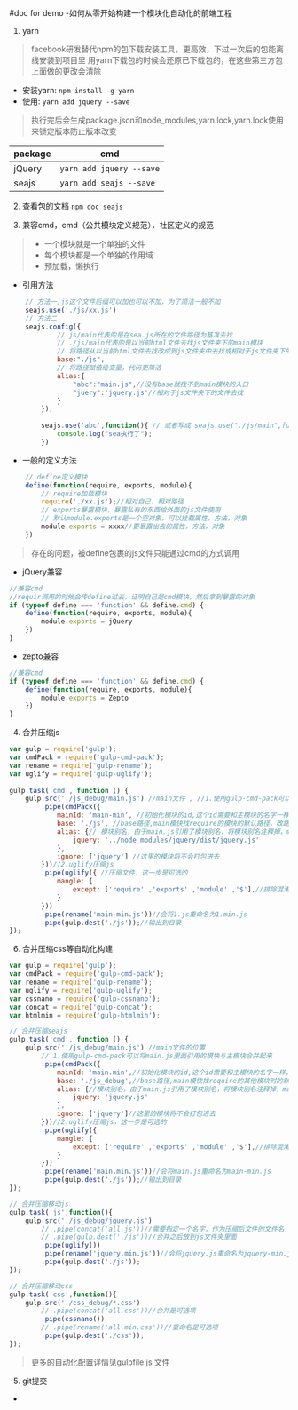 #doc for demo -如何从零开始构建一个模块化自动化的前端工程
1. yarn
> facebook研发替代npm的包下载安装工具，更高效，下过一次后的包能离线安装到项目里
> 用yarn下载包的时候会还原已下载包的，在这些第三方包上面做的更改会清除

+ 安装yarn:  `npm install -g yarn`
+ 使用: `yarn add jquery --save`
> 执行完后会生成package.json和node_modules,yarn.lock,yarn.lock使用来锁定版本防止版本改变

package | cmd 
--------|------
jQuery  | `yarn add jquery --save`  
seajs   | `yarn add seajs --save`  

2. 查看包的文档
    `npm doc seajs`
    
3. 兼容cmd，cmd（公共模块定义规范），社区定义的规范
> - 一个模块就是一个单独的文件
> - 每个模块都是一个单独的作用域
> - 预加载，懒执行


+ 引用方法
```javascript
    // 方法一,js这个文件后缀可以加也可以不加，为了简洁一般不加
    seajs.use('./js/xx.js')
    // 方法二    
    seajs.config({
            // js/main代表的是在sea.js所在的文件路径为基准去找
            // ./js/main代表的是以当前html文件去找js文件夹下的main模块
            // 将路径从以当前html文件去找改成到js文件夹中去找或相对于js文件夹下的文件去找
            base:"./js",
            // 将路径赋值给变量，代码更简洁
            alias:{
                "abc":"main.js",//没有base就找不到main模块的入口
                "juery":'jquery.js'//相对于js文件夹下的文件去找
            }
        });
    
        seajs.use('abc',function(){ // 或者写成 seajs.use("./js/main",function(){})
            console.log("sea执行了");
        })
```
+ 一般的定义方法
```javascript
    // define定义模块
    define(function(require, exports, module){
        // require加载模块
        require('./xx.js');//相对自己，相对路径
        // exports暴露模块，暴露私有的东西给外面的js文件使用 
        // 默认module.exports是一个空对象，可以挂载属性，方法，对象
    	module.exports = xxxx//要暴露出去的属性，方法，对象
    })
```
> 存在的问题，被define包裹的js文件只能通过cmd的方式调用

+ jQuery兼容
```javascript
//兼容cmd
//requir调用的时候会传define过去，证明自己是cmd模块，然后拿到暴露的对象
if (typeof define === 'function' && define.cmd) {
	define(function(require, exports, module){
		module.exports = jQuery
	})
}
```
+ zepto兼容
```javascript
//兼容cmd
if (typeof define === 'function' && define.cmd) {
	define(function(require, exports, module){
		module.exports = Zepto
	})
}
```
4. 合并压缩js
```javascript
var gulp = require('gulp');
var cmdPack = require('gulp-cmd-pack');
var rename = require('gulp-rename');
var uglify = require('gulp-uglify');
 
gulp.task('cmd', function () {  
    gulp.src('./js_debug/main.js') //main文件 , //1.使用gulp-cmd-pack可以将main.js里面引用的模块与主模块合并起来
        .pipe(cmdPack({
            mainId: 'main-min', //初始化模块的id,这个id需要和主模块的名字一样，主模块才能引用其他模块
            base: './js', //base路径,main模快找require的模块的默认路径，改路径下的js文件都是默认的模块
            alias: {// 模块别名，由于main.js引用了模块别名，将模块别名注释掉，main.js就会直接去base路径里面去找jquery模块
                jquery: '../node_modules/jquery/dist/jquery.js'
            },
            ignore: ['jquery'] //这里的模块将不会打包进去                                       
        }))//2.uglify压缩js
        .pipe(uglify({ //压缩文件，这一步是可选的 
            mangle: {
                except: ['require' ,'exports' ,'module' ,'$'],//排除混淆关键字
            }
        }))
        .pipe(rename('main-min.js'))//会将1.js重命名为1.min.js
        .pipe(gulp.dest('./js'));//输出到目录 
});
```
6. 合并压缩css等自动化构建
```javascript
var gulp = require('gulp');
var cmdPack = require('gulp-cmd-pack');
var rename = require('gulp-rename');
var uglify = require('gulp-uglify');
var cssnano = require('gulp-cssnano');
var concat = require('gulp-concat');
var htmlmin = require('gulp-htmlmin');

// 合并压缩seajs
gulp.task('cmd', function () {  
    gulp.src('./js_debug/main.js') //main文件的位置
        // 1.使用gulp-cmd-pack可以将main.js里面引用的模块与主模块合并起来
        .pipe(cmdPack({
            mainId: 'main.min',//初始化模块的id,这个id需要和主模块的名字一样，压缩后的文件译者个名字为主模块的名字作为参数传入，引用其他模块
            base: './js_debug',//base路径,main模快找require的其他模块时的默认路径，该路径下的js文件都是默认的模块
            alias: {//模块别名，由于main.js引用了模块别名，将模块别名注释掉，main.js就会直接去base路径里面去找jquery模块
                jquery: 'jquery.js'
            },
            ignore: ['jquery']//这里的模块将不会打包进去
        }))//2.uglify压缩js，这一步是可选的
        .pipe(uglify({
            mangle: {
                except: ['require' ,'exports' ,'module' ,'$'],//排除混淆关键字
            }
        }))
        .pipe(rename('main.min.js'))//会将main.js重命名为main-min.js
        .pipe(gulp.dest('./js'));//输出到目录
});

// 合并压缩移动js
gulp.task('js',function(){
    gulp.src('./js_debug/jquery.js')
        // .pipe(concat('all.js'))//需要指定一个名字，作为压缩后文件的文件名
        // .pipe(gulp.dest('./js'))//合并之后放到js文件夹里面
        .pipe(uglify())
        .pipe(rename('jquery.min.js'))//会将jquery.js重命名为jquery-min.js
        .pipe(gulp.dest('./js'));
});

// 合并压缩移动css
gulp.task('css',function(){
    gulp.src('./css_debug/*.css')
        // .pipe(concat('all.css'))//合并是可选项
        .pipe(cssnano())
        // .pipe(rename('all.min.css'))//重命名是可选项
        .pipe(gulp.dest('./css'));
});
```
> 更多的自动化配置详情见gulpfile.js 文件

5. git提交
+ 
